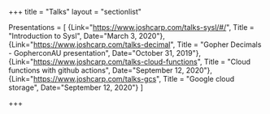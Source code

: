 +++
title = "Talks"
layout = "sectionlist"

Presentations = [
{Link="https://www.joshcarp.com/talks-sysl/#/", Title = "Introduction to Sysl", Date="March 3, 2020"},
{Link="https://www.joshcarp.com/talks-decimal", Title = "Gopher Decimals - GopherconAU presentation", Date="October 31, 2019"},
{Link="https://www.joshcarp.com/talks-cloud-functions", Title = "Cloud functions with github actions", Date="September 12, 2020"},
{Link="https://www.joshcarp.com/talks-gcs", Title = "Google cloud storage", Date="September 12, 2020"}
]

+++